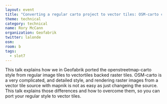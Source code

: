 ```yaml
---
layout: event
title: "Converting a regular carto project to vector tiles: OSM-carto case study"
theme: technical
category: technical
name: Rory McCann
organization: Geofabrik
twitter: lalonde
osm:
room: b
tags:
  - slot7
---
```

This talk explains how we in Geofabrik ported the openstreetmap-carto style from regular image tiles to vectortiles backed raster tiles. OSM-carto is a very complicated, and detailed style, and rendering raster images from a vector tile source with mapnik is not as easy as just changeing the source. This talk explains those differences and how to overcome them, so you can port your regular style to vector tiles.
